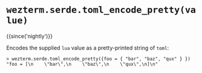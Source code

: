 # `wezterm.serde.toml_encode_pretty(value)`

{{since('nightly')}}

Encodes the supplied `lua` value as a pretty-printed string of `toml`: 

```
> wezterm.serde.toml_encode_pretty({foo = { "bar", "baz", "qux" } })
"foo = [\n    \"bar\",\n    \"baz\",\n    \"qux\",\n]\n"
```
